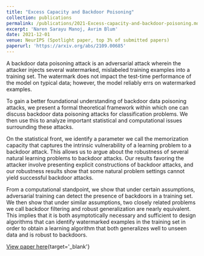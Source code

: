 ```yaml
---
title: "Excess Capacity and Backdoor Poisoning"
collection: publications
permalink: /publications/2021-Excess-capacity-and-backdoor-poisoning.md
excerpt: 'Naren Sarayu Manoj, Avrim Blum'
date: 2021-12-01
venue: NeurIPS (Spotlight paper, top 3% of submitted papers)
paperurl: 'https://arxiv.org/abs/2109.00685'
---
```

A backdoor data poisoning attack is an adversarial attack wherein the attacker injects several watermarked, mislabeled training examples into a training set. The watermark does not impact the test-time performance of the model on typical data; however, the model reliably errs on watermarked examples.

To gain a better foundational understanding of backdoor data poisoning attacks, we present a formal theoretical framework within which one can discuss backdoor data poisoning attacks for classification problems. We then use this to analyze important statistical and computational issues surrounding these attacks.

On the statistical front, we identify a parameter we call the memorization capacity that captures the intrinsic vulnerability of a learning problem to a backdoor attack. This allows us to argue about the robustness of several natural learning problems to backdoor attacks. Our results favoring the attacker involve presenting explicit constructions of backdoor attacks, and our robustness results show that some natural problem settings cannot yield successful backdoor attacks.

From a computational standpoint, we show that under certain assumptions, adversarial training can detect the presence of backdoors in a training set. We then show that under similar assumptions, two closely related problems we call backdoor filtering and robust generalization are nearly equivalent. This implies that it is both asymptotically necessary and sufficient to design algorithms that can identify watermarked examples in the training set in order to obtain a learning algorithm that both generalizes well to unseen data and is robust to backdoors.

[View paper here](https://arxiv.org/abs/2109.00685){target='_blank'}
